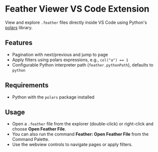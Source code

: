 # Feather Viewer VS Code Extension

View and explore `.feather` files directly inside VS Code using Python's [polars](https://www.pola.rs/) library.

## Features
- Pagination with next/previous and jump to page
- Apply filters using polars expressions, e.g., `col("a") == 1`
- Configurable Python interpreter path (`feather.pythonPath`), defaults to `python`

## Requirements
- Python with the `polars` package installed

## Usage
- Open a `.feather` file from the explorer (double-click) or right-click and choose **Open Feather File**.
- You can also run the command **Feather: Open Feather File** from the Command Palette.
- Use the webview controls to navigate pages or apply filters.